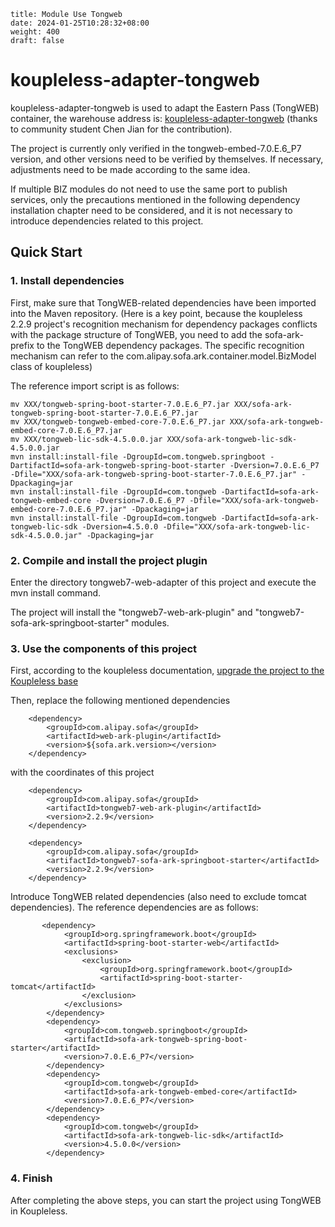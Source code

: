 ```
title: Module Use Tongweb
date: 2024-01-25T10:28:32+08:00
weight: 400
draft: false
```

# koupleless-adapter-tongweb
koupleless-adapter-tongweb is used to adapt the Eastern Pass (TongWEB) container, the warehouse address is: [koupleless-adapter-tongweb](https://github.com/chenjian6824/koupleless-adapter-tongweb) (thanks to community student Chen Jian for the contribution).

The project is currently only verified in the tongweb-embed-7.0.E.6_P7 version, and other versions need to be verified by themselves. If necessary, adjustments need to be made according to the same idea.

If multiple BIZ modules do not need to use the same port to publish services, only the precautions mentioned in the following dependency installation chapter need to be considered, and it is not necessary to introduce dependencies related to this project.

## Quick Start
### 1. Install dependencies
First, make sure that TongWEB-related dependencies have been imported into the Maven repository.
(Here is a key point, because the koupleless 2.2.9 project's recognition mechanism for dependency packages conflicts with the package structure of TongWEB, you need to add the sofa-ark- prefix to the TongWEB dependency packages. The specific recognition mechanism can refer to the com.alipay.sofa.ark.container.model.BizModel class of koupleless)

The reference import script is as follows:

```shell
mv XXX/tongweb-spring-boot-starter-7.0.E.6_P7.jar XXX/sofa-ark-tongweb-spring-boot-starter-7.0.E.6_P7.jar
mv XXX/tongweb-tongweb-embed-core-7.0.E.6_P7.jar XXX/sofa-ark-tongweb-embed-core-7.0.E.6_P7.jar
mv XXX/tongweb-lic-sdk-4.5.0.0.jar XXX/sofa-ark-tongweb-lic-sdk-4.5.0.0.jar
mvn install:install-file -DgroupId=com.tongweb.springboot -DartifactId=sofa-ark-tongweb-spring-boot-starter -Dversion=7.0.E.6_P7 -Dfile="XXX/sofa-ark-tongweb-spring-boot-starter-7.0.E.6_P7.jar" -Dpackaging=jar
mvn install:install-file -DgroupId=com.tongweb -DartifactId=sofa-ark-tongweb-embed-core -Dversion=7.0.E.6_P7 -Dfile="XXX/sofa-ark-tongweb-embed-core-7.0.E.6_P7.jar" -Dpackaging=jar
mvn install:install-file -DgroupId=com.tongweb -DartifactId=sofa-ark-tongweb-lic-sdk -Dversion=4.5.0.0 -Dfile="XXX/sofa-ark-tongweb-lic-sdk-4.5.0.0.jar" -Dpackaging=jar
```

### 2. Compile and install the project plugin

Enter the directory tongweb7-web-adapter of this project and execute the mvn install command.

The project will install the "tongweb7-web-ark-plugin" and "tongweb7-sofa-ark-springboot-starter" modules.

### 3. Use the components of this project

First, according to the koupleless documentation, [upgrade the project to the Koupleless base](https://koupleless.io/docs/tutorials/base-create/springboot-and-sofaboot/)

Then, replace the following mentioned dependencies
```
    <dependency>
        <groupId>com.alipay.sofa</groupId>
        <artifactId>web-ark-plugin</artifactId>
        <version>${sofa.ark.version></version>
    </dependency>
```
with the coordinates of this project
```
    <dependency>
        <groupId>com.alipay.sofa</groupId>
        <artifactId>tongweb7-web-ark-plugin</artifactId>
        <version>2.2.9</version>
    </dependency>
    
    <dependency>
        <groupId>com.alipay.sofa</groupId>
        <artifactId>tongweb7-sofa-ark-springboot-starter</artifactId>
        <version>2.2.9</version>
    </dependency>
```
Introduce TongWEB related dependencies (also need to exclude tomcat dependencies). The reference dependencies are as follows:
```angular2html
       <dependency>
            <groupId>org.springframework.boot</groupId>
            <artifactId>spring-boot-starter-web</artifactId>
            <exclusions>
                <exclusion>
                    <groupId>org.springframework.boot</groupId>
                    <artifactId>spring-boot-starter-tomcat</artifactId>
                </exclusion>
            </exclusions>
        </dependency>
        <dependency>
            <groupId>com.tongweb.springboot</groupId>
            <artifactId>sofa-ark-tongweb-spring-boot-starter</artifactId>
            <version>7.0.E.6_P7</version>
        </dependency>
        <dependency>
            <groupId>com.tongweb</groupId>
            <artifactId>sofa-ark-tongweb-embed-core</artifactId>
            <version>7.0.E.6_P7</version>
        </dependency>
        <dependency>
            <groupId>com.tongweb</groupId>
            <artifactId>sofa-ark-tongweb-lic-sdk</artifactId>
            <version>4.5.0.0</version>
        </dependency>
```
### 4. Finish
After completing the above steps, you can start the project using TongWEB in Koupleless.
